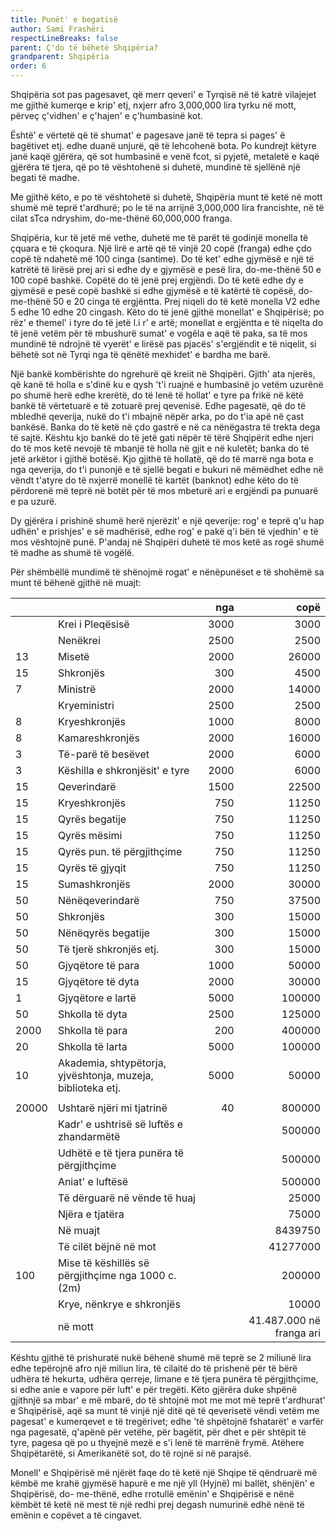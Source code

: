 ```yaml
---
title: Punët' e begatisë
author: Sami Frashëri
respectLineBreaks: false
parent: Ç'do të bëhetë Shqipëria?
grandparent: Shqipëria
order: 6
---
```


Shqipëria sot pas pagesavet, që merr qeveri' e
Tyrqisë në të katrë vilajejet me gjithë kumerqe e krip' etj,
nxjerr afro 3,000,000 lira tyrku në mott, përveç ç'vidhen'
e ç'hajen' e ç'humbasinë kot.

Është' e vërtetë që të shumat' e pagesave janë të
tepra si pages' ë bagëtivet etj. edhe duanë unjurë, që të
lehcohenë bota. Po kundrejt këtyre janë kaqë gjërëra, që
sot humbasinë e venë fcot, si pyjetë, metaletë e kaqë
gjërëra të tjera, që po të vështohenë si duhetë, mundinë të
sjellënë një begati të madhe.

Me gjithë këto, e po të vështohetë si duhetë,
Shqipëria munt të ketë në mott shumë më teprë t'ardhurë;
po le të na arrijnë 3,000,000 lira francishte, në të cilat
sTca ndryshim, do-me-thënë 60,000,000 franga.

Shqipëria, kur të jetë më vethe, duhetë me të parët
të godinjë monella të çquara e të çkoqura. Një lirë e artë
që të vinjë 20 copë (franga) edhe çdo copë të ndahetë më
100 cinga (santime). Do të ket' edhe gjymësë e një të
katrëtë të lirësë prej ari si edhe dy e gjymësë e pesë lira,
do-me-thënë 50 e 100 copë bashkë. Copëtë do të jenë prej
ergjëndi. Do të ketë edhe dy e gjymësë e pesë copë bashkë
si edhe gjymësë e të katërtë të copësë, do-me-thënë 50 e
20 cinga të ergjëntta. Prej niqeli do të ketë monella V2
edhe 5 edhe 10 edhe 20 cingash. Këto do të jenë gjithë
monellat' e Shqipërisë; po rëz' e themel' i tyre do të jetë l.i
r' e artë; monellat e ergjëntta e të niqelta do të jenë vetëm
për të mbushurë sumat' e vogëla e aqë të paka, sa të mos
mundinë të ndrojnë të vyerët' e lirësë pas pjacës'
s'ergjëndit e të niqelit, si bëhetë sot në Tyrqi nga të qënëtë
mexhidet' e bardha me barë.

Një bankë kombërishte do ngrehurë që kreiit në
Shqipëri. Gjith' ata njerës, që kanë të holla e s'dinë ku e
qysh 't'i ruajnë e humbasinë jo vetëm uzurënë po shumë
herë edhe krerëtë, do të lenë të hollat' e tyre pa frikë në
këtë bankë të vërtetuarë e të zotuarë prej qevenisë. Edhe
pagesatë, që do të mbledhë qeverija, nukë do t'i mbajnë
nëpër arka, po do t'ia apë në çast bankësë. Banka do të
ketë në çdo gastrë e në ca nënëgastra të trekta dega të
sajtë. Kështu kjo bankë do të jetë gati nëpër të tërë
Shqipërit edhe njeri do të mos ketë nevojë të mbanjë të
holla në gjit e në kuletët; banka do të jetë arkëtor i gjithë
botësë. Kjo gjithë të hollatë, që do të marrë nga bota e nga
qeverija, do t'i punonjë e të sjellë begati e bukuri në
mëmëdhet edhe në vëndt t'atyre do të nxjerrë monellë të
kartët (banknot) edhe këto do të përdorenë më teprë në
botët për të mos mbeturë ari e ergjëndi pa punuarë e pa
uzurë.

Dy gjërëra i prishinë shumë herë njerëzit' e një
qeverije: rog' e teprë q'u hap udhën' e prishjes' e së
madhërisë, edhe rog' e pakë q'i bën të vjedhin' e të mos
vështojnë punë. P'andaj në Shqipëri duhetë të mos ketë as
rogë shumë të madhe as shumë të vogëlë.

Për shëmbëllë mundimë të shënojmë rogat' e
nënëpunëset e të shohëmë sa munt të bëhenë gjithë në
muajt:

|       |                                                             |  nga |                     copë |
| :---- | ----------------------------------------------------------- | ---: | -----------------------: |
|       | Krei i Pleqësisë                                            | 3000 |                     3000 |
|       | Nenëkrei                                                    | 2500 |                     2500 |
| 13    | Misetë                                                      | 2000 |                    26000 |
| 15    | Shkronjës                                                   |  300 |                     4500 |
| 7     | Ministrë                                                    | 2000 |                    14000 |
|       | Kryeministri                                                | 2500 |                     2500 |
| 8     | Kryeshkronjës                                               | 1000 |                     8000 |
| 8     | Kamareshkronjës                                             | 2000 |                    16000 |
| 3     | Të-parë të besëvet                                          | 2000 |                     6000 |
| 3     | Këshilla e shkronjësit' e tyre                              | 2000 |                     6000 |
| 15    | Qeverindarë                                                 | 1500 |                    22500 |
| 15    | Kryeshkronjës                                               |  750 |                    11250 |
| 15    | Qyrës begatije                                              |  750 |                    11250 |
| 15    | Qyrës mësimi                                                |  750 |                    11250 |
| 15    | Qyrës pun. të përgjithçime                                  |  750 |                    11250 |
| 15    | Qyrës të gjyqit                                             |  750 |                    11250 |
| 15    | Sumashkronjës                                               | 2000 |                    30000 |
| 50    | Nënëqeverindarë                                             |  750 |                    37500 |
| 50    | Shkronjës                                                   |  300 |                    15000 |
| 50    | Nënëqyrës begatije                                          |  300 |                    15000 |
| 50    | Të tjerë shkronjës etj.                                     |  300 |                    15000 |
| 50    | Gjyqëtore të para                                           | 1000 |                    50000 |
| 15    | Gjyqëtore të dyta                                           | 2000 |                    30000 |
| 1     | Gjyqëtore e lartë                                           | 5000 |                   100000 |
| 50    | Shkolla të dyta                                             | 2500 |                   125000 |
| 2000  | Shkolla të para                                             |  200 |                   400000 |
| 20    | Shkolla të larta                                            | 5000 |                   100000 |
| 10    | Akademia, shtypëtorja, yjvështonja, muzeja, biblioteka etj. | 5000 |                    50000 |
|       |                                                             |      |                          |
| 20000 | Ushtarë njëri mi tjatrinë                                   |   40 |                   800000 |
|       | Kadr' e ushtrisë së luftës e zhandarmëtë                    |      |                   500000 |
|       | Udhëtë e të tjera punëra të përgjithçime                    |      |                   500000 |
|       | Aniat' e luftësë                                            |      |                   500000 |
|       | Të dërguarë në vënde të huaj                                |      |                    25000 |
|       | Njëra e tjatëra                                             |      |                    75000 |
|       | Në muajt                                                    |      |                  8439750 |
|       | Të cilët bëjnë në mot                                       |      |                 41277000 |
| 100   | Mise të këshillës së përgjithçime nga 1000 c. (2m)          |      |                   200000 |
|       | Krye, nënkrye e shkronjës                                   |      |                    10000 |
|       | në mott                                                     |      | 41.487.000 në franga ari |

Kështu gjithë të prishuratë nukë bëhenë shumë më
teprë se 2 miliunë lira edhe tepërojnë afro një miliun lira,
të cilaitë do të prishenë për të bërë udhëra të hekurta,
udhëra qerreje, limane e të tjera punëra të përgjithçime,
si edhe anie e vapore për luft' e për tregëti. Këto gjërëra
duke shpënë gjithnjë sa mbar' e më mbarë, do të shtojnë
mot me mot më teprë t'ardhurat' e Shqipërisë, aqë sa
munt të vinjë një ditë që të qeverisetë vëndi vetëm me
pagesat' e kumerqevet e të tregërivet; edhe 'të shpëtojnë
fshatarët' e varfër nga pagesatë, q'apënë për vetëhe, për
bagëtit, për dhet e për shtëpit të tyre, pagesa që po u
thyejnë mezë e s'i lenë të marrënë frymë. Atëhere
Shqipëtarëtë, si Amerikanëtë sot, do të rojnë si në parajsë.

Monell' e Shqipërisë më njërët faqe do të ketë një
Shqipe të qëndruarë më këmbë me krahë gjymësë hapurë
e me një yll (Hyjnë) mi ballët, shënjën' e Shqipërisë, do-
me-thënë, edhe rrotullë emënin' e Shqipërisë e nënë
këmbët të ketë në mest të një redhi prej degash numurinë
edhë nënë të emënin e copëvet a të cingavet.
